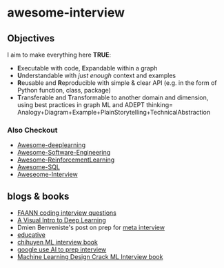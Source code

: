 # awesome-interview

## Objectives
I aim to make everything here **TRUE**:
- **E**xecutable with code, **E**xpandable within a graph
- **U**nderstandable with *just enough* context and examples
- **R**eusable and **R**eproducible with simple & clear API (e.g. in the form of Python function, class, package)
- **T**ransferable and **T**ransformable to another domain and dimension, using best practices in graph ML and  ADEPT thinking= Analogy+Diagram+Example+PlainStorytelling+TechnicalAbstraction

### Also Checkout
- [Awesome-deeplearning](https://github.com/wjlgatech/awesome-deeplearning)
- [Awesome-Software-Engineering](https://github.com/wjlgatech/awesome-software-engineering)
- [Awesome-ReinforcementLearning](https://github.com/wjlgatech/awesome-reinforcementLearning)
- [Awesome-SQL](https://github.com/wjlgatech/awesome-sql)
- [Aweseome-Interview](https://github.com/wjlgatech/awesome-interview)


## blogs & books

- [FAANN coding interview questions](https://github.com/ombharatiya/FAANG-Coding-Interview-Questions)
- [A Visual Intro to Deep Learning](https://kdimensions.gumroad.com/l/visualdl)
- Dmien Benveniste's post on prep for [meta interview](https://www.linkedin.com/posts/damienbenveniste_machinelearning-design-coding-activity-6925836018650677249-6-of?utm_source=linkedin_share&utm_medium=member_desktop_web)
- [educative](https://www.educative.io/learn)
- [chihuyen ML interview book](https://github.com/chiphuyen/ml-interviews-book)
- [google use AI to prep interview](https://grow.google/certificates/interview-warmup/)
- [Machine Learning Design Crack ML Interview book](https://mlengineer.io/)
